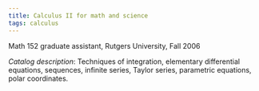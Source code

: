```yaml
---
title: Calculus II for math and science
tags: calculus
---
```


Math 152 graduate assistant, Rutgers University, Fall 2006<!--more-->

*Catalog description*: Techniques of integration, elementary differential equations, sequences, infinite series, Taylor series, parametric equations, polar coordinates.
